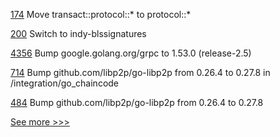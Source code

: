 
[174](https://github.com/hyperledger/sawtooth-lib/pull/174) Move transact::protocol::* to protocol::*

[200](https://github.com/hyperledger/indy-vdr/pull/200) Switch to indy-blssignatures

[4356](https://github.com/hyperledger/fabric/pull/4356) Bump google.golang.org/grpc to 1.53.0 (release-2.5)

[714](https://github.com/hyperledger/fabric-private-chaincode/pull/714) Bump github.com/libp2p/go-libp2p from 0.26.4 to 0.27.8 in /integration/go_chaincode

[484](https://github.com/hyperledger-labs/fabric-token-sdk/pull/484) Bump github.com/libp2p/go-libp2p from 0.26.4 to 0.27.8


[See more >>>](https://start-here.hyperledger.org/pull-requests)
